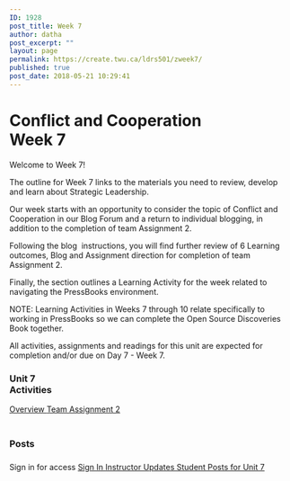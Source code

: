 ```yaml
---
ID: 1928
post_title: Week 7
author: datha
post_excerpt: ""
layout: page
permalink: https://create.twu.ca/ldrs501/zweek7/
published: true
post_date: 2018-05-21 10:29:41
---
```

<!--themify_builder_static-->

<h1>Conflict and Cooperation<br/>Week 7</h1>

Welcome to Week 7!

The outline for Week 7 links to the materials you need to review, develop and learn about Strategic Leadership.

Our week starts with an opportunity to consider the topic of Conflict and Cooperation in our Blog Forum and a return to individual blogging, in addition to the completion of team Assignment 2.

Following the blog  instructions, you will find further review of 6 Learning outcomes, Blog and Assignment direction for completion of team Assignment 2.

Finally, the section outlines a Learning Activity for the week related to navigating the PressBooks environment.

NOTE: Learning Activities in Weeks 7 through 10 relate specifically to working in PressBooks so we can complete the Open Source Discoveries Book together.

All activities, assignments and readings for this unit are expected for completion and/or due on Day 7 - Week 7.

<h3>Unit 7<br/>Activities</h3>

<a href="https://create.twu.ca/ldrs501/unit-1/"> Overview </a> <a href="https://create.twu.ca/ldrs501/team-assignment-2"> Team Assignment 2 </a>

<h3><br/>Posts</h3>

<h3></h3>

Sign in for access 
 <a href="https://create.twu.ca/wp-admin"> Sign In </a> 
 <a href="https://create.twu.ca/ldrs501/category/u7-updates"> Instructor Updates </a> <a href="https://create.twu.ca/ldrs501/category/unit-7"> Student Posts for Unit 7 </a><!--/themify_builder_static-->
